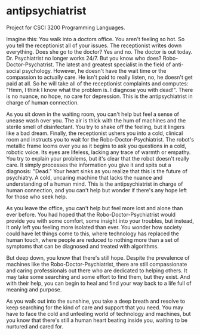 # antipsychiatrist

Project for CSCI 3200 Programming Languages.

Imagine this: 
You walk into a doctors office. You aren't feeling so hot. So you tell the receptionist all of your issues. The receptionist writes down everything.
Does she go to the doctor? Yes and no. The doctor is out today. Dr. Psychiatrist no longer works 24/7. But you know who does? Robo-Doctor-Psychatrist. 
The latest and greatest specialist in the field of anti-social psychology. However, he doesn't have the wait time or the compassion to actually care.
He isn't paid to really listen, no, he doesn't get paid at all. So he will take all of the receptionist complaints and computes: "Hmm, I think I know what the
problem is. I diagnose you with dead!". There is no nuance, no hope, no care for depression. This is the antipsychiatrist in charge of human connection.

As you sit down in the waiting room, you can't help but feel a sense of unease wash over you. The air is thick with the hum of machines and the sterile smell of disinfectant. You try to shake off the feeling, but it lingers like a bad dream. Finally, the receptionist ushers you into a cold, clinical room and instructs you to wait for the Robo-Doctor-Psychiatrist. The robot's metallic frame looms over you as it begins to ask you questions in a cold, robotic voice. Its eyes are lifeless, lacking any trace of warmth or empathy. You try to explain your problems, but it's clear that the robot doesn't really care. It simply processes the information you give it and spits out a diagnosis: "Dead." Your heart sinks as you realize that this is the future of psychiatry. A cold, uncaring machine that lacks the nuance and understanding of a human mind. This is the antipsychiatrist in charge of human connection, and you can't help but wonder if there's any hope left for those who seek help.

As you leave the office, you can't help but feel more lost and alone than ever before. You had hoped that the Robo-Doctor-Psychiatrist would provide you with some comfort, some insight into your troubles, but instead, it only left you feeling more isolated than ever. You wonder how society could have let things come to this, where technology has replaced the human touch, where people are reduced to nothing more than a set of symptoms that can be diagnosed and treated with algorithms.

But deep down, you know that there's still hope. Despite the prevalence of machines like the Robo-Doctor-Psychiatrist, there are still compassionate and caring professionals out there who are dedicated to helping others. It may take some searching and some effort to find them, but they exist. And with their help, you can begin to heal and find your way back to a life full of meaning and purpose.

As you walk out into the sunshine, you take a deep breath and resolve to keep searching for the kind of care and support that you need. You may have to face the cold and unfeeling world of technology and machines, but you know that there's still a human heart beating inside you, waiting to be nurtured and cared for.

